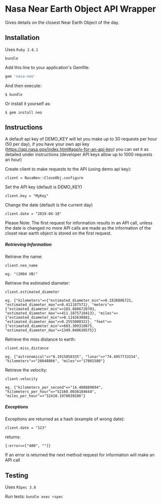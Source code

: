 # Nasa Near Earth Object API Wrapper

Gives details on the closest Near Earth Object of the day.

## Installation

Uses `Ruby 2.6.1`

`bundle`

Add this line to your application's Gemfile:

```ruby
gem 'nasa-neo'
```

And then execute:

    $ bundle

Or install it yourself as:

    $ gem install neo

## Instructions
A default api key of DEMO_KEY will let you make up to 30 requests per hour (50 per day), if you have your own api key (https://api.nasa.gov/index.html#apply-for-an-api-key) you can set it as detailed under instructions (developer API keys allow up to 1000 requests an hour)

Create client to make requests to the API (using demo api key):

```
client = NasaNeo::CloseObj.configure
```

Set the API key (default is DEMO_KEY)
```
client.key = "MyKey"
```

Change the date (default is the current day)
```
client.date = "2019-04-10"
```
Please Note: The first request for information results in an API call, unless the date is changed no more API calls are made as the information of the closet near earth object is stored on the first request.

##### Retrieving Information

Retrieve the name:

```
client.neo_name

eg. "(2004 VB)"
```


Retrieve the estimated diameter:

```
client.estimated_diameter

eg. {"kilometers"=>{"estimated_diameter_min"=>0.1838886721, "estimated_diameter_max"=>0.411187571}, "meters"=>{"estimated_diameter_min"=>183.8886720703, "estimated_diameter_max"=>411.1875710413}, "miles"=>{"estimated_diameter_min"=>0.1142630881, "estimated_diameter_max"=>0.2555000322}, "feet"=>{"estimated_diameter_min"=>603.309310875, "estimated_diameter_max"=>1349.040630575}}
```


Retrieve the miss distance to earth:

```
client.miss_distance

eg. {"astronomical"=>"0.1915058335", "lunar"=>"74.4957733154", "kilometers"=>"28648866", "miles"=>"17801580"}
```


Retrieve the velocity:

```
client.velocity

eg. {"kilometers_per_second"=>"14.488889894", "kilometers_per_hour"=>"52160.0036184644", "miles_per_hour"=>"32410.1978039286"}
```

##### Exceptions

Exceptions are returned as a hash (example of wrong date):
```
client.date = "123"
```
returns:
```
{:error=>["400", ""]}
```
If an error is returned the next method request for information will make an API call


## Testing

Uses `RSpec 3.8`

Run tests:
`bundle exec rspec`
